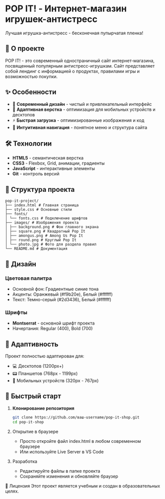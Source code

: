 # POP IT! - Интернет-магазин игрушек-антистресс

Лучшая игрушка-антистресс - бесконечная пупырчатая пленка!

## 🚀 О проекте

POP IT! - это современный одностраничный сайт интернет-магазина, посвященный популярным антистресс-игрушкам. Сайт представляет собой лендинг с информацией о продуктах, правилами игры и возможностью покупки.

## ✨ Особенности

- 🎨 **Современный дизайн** - чистый и привлекательный интерфейс
- 📱 **Адаптивная верстка** - оптимизация для мобильных устройств и десктопов
- ⚡ **Быстрая загрузка** - оптимизированные изображения и код
- 🎯 **Интуитивная навигация** - понятное меню и структура сайта

## 🛠️ Технологии

- **HTML5** - семантическая верстка
- **CSS3** - Flexbox, Grid, анимации, градиенты
- **JavaScript** - интерактивные элементы
- **Git** - контроль версий

## 📁 Структура проекта
```
pop-it-project/
├── index.html # Главная страница
├── style.css # Основные стили
├── fonts/
│ └── fonts.css # Подключение шрифтов
├── images/ # Изображения проекта
│ ├── background.png # Фон главного экрана
│ ├── square.png # Квадратный Pop It
│ ├── amongus.png # Among Us Pop It
│ ├── round.png # Круглый Pop It
│ └── photo.jpg # Фото для раздела правил
└── README.md # Документация
```

## 🎨 Дизайн

### Цветовая палитра
- Основной фон: Градиентные синие тона
- Акценты: Оранжевый (#f9b20e), Белый (#ffffff)
- Текст: Темно-серый (#2d3436), Белый (#ffffff)

### Шрифты
- **Montserrat** - основной шрифт проекта
- Начертания: Regular (400), Bold (700)

## 📱 Адаптивность

Проект полностью адаптирован для:
- 💻 Десктопов (1200px+)
- 📟 Планшетов (768px - 1199px)
- 📱 Мобильных устройств (320px - 767px)

## 🚀 Быстрый старт

1. **Клонирование репозитория**
   ```bash
   git clone https://github.com/ваш-username/pop-it-shop.git
   cd pop-it-shop

2. Открытие в браузере
    - Просто откройте файл index.html в любом современном браузере
    - Или используйте Live Server в VS Code

3. Разработка
    - Редактируйте файлы в папке проекта
    - Сохраняйте изменения и обновляйте браузер  


📄 Лицензия
Этот проект является учебным и создан в образовательных целях.